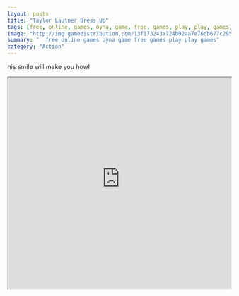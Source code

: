 ```yaml
---
layout: posts
title: "Taylor Lautner Dress Up"
tags: [free, online, games, oyna, game, free, games, play, play, games]
image: "http://img.gamedistribution.com/13f173243a724b92aa7e76db677c295b.jpg"
summary: "  free online games oyna game free games play play games"
category: "Action"
---
```


his smile will make you howl

<iframe width="100%" height="480px;" src="http://flash.gamedistribution.com?game=13f173243a724b92aa7e76db677c295b"></iframe>